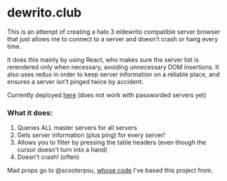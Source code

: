 # dewrito.club

This is an attempt of creating a halo 3 eldewrito compatible server browser that just allows me to connect to a server and doesn't crash or hang every time.

It does this mainly by using React, who makes sure the server list is rerendered only when necessary, avoiding unnecessary DOM insertions. It also uses redux in order to keep server information on a reliable place, and ensures a server isn't pinged twice by accident.

Currently deployed [here](http://dewrito.club/) (does not work with passworded servers yet)

### What it does:
1. Queries ALL master servers for all servers
2. Gets server information (plus ping) for every server!
3. Allows you to filter by pressing the table headers (even though the cursor doesn't turn into a hand)
4. Doesn't crash! (often)

Mad props go to @scooterpsu, [whose code](https://github.com/scooterpsu/scooterpsu.github.io) I've based this project from.
